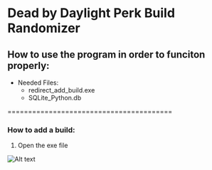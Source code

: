 # Dead by Daylight Perk Build Randomizer

## How to use the program in order to funciton properly:

- Needed Files:
    - redirect_add_build.exe
    - SQLite_Python.db

========================================

### How to add a build:

1. Open the exe file

![Alt text](https://photos.app.goo.gl/dGiH1QPhK3di3KGt7 "a title")